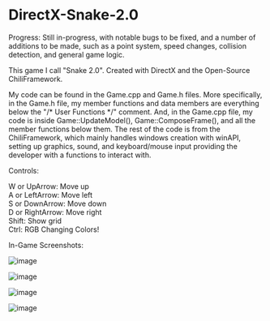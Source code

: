 # DirectX-Snake-2.0
Progress: Still in-progress, with notable bugs to be fixed, and a number of additions to be made, such as a point system, speed changes, collision detection, and general game logic.

This game I call "Snake 2.0". Created with DirectX and the Open-Source ChiliFramework.

My code can be found in the Game.cpp and Game.h files. More specifically, in the Game.h file, my member functions and data members are everything below the "/* User Functions  */" comment. And, in the Game.cpp file, my code is inside Game::UpdateModel(), Game::ComposeFrame(), and all the member functions below them. The rest of the code is from the ChiliFramework, which mainly handles windows creation with winAPI, setting up graphics, sound, and keyboard/mouse input providing the developer with a functions to interact with.

Controls:

W or UpArrow: Move up  
A or LeftArrow: Move left  
S or DownArrow: Move down  
D or RightArrow: Move right  
Shift: Show grid  
Ctrl: RGB Changing Colors! 

In-Game Screenshots:

![image](https://user-images.githubusercontent.com/65698531/114450966-893a7080-9b8b-11eb-9601-4c679ad4ebb5.png)

![image](https://user-images.githubusercontent.com/65698531/114450905-732cb000-9b8b-11eb-88a2-de18accf8af1.png)

![image](https://user-images.githubusercontent.com/65698531/114451282-e9311700-9b8b-11eb-8894-316c504d85ad.png)

![image](https://user-images.githubusercontent.com/65698531/114451134-bf77f000-9b8b-11eb-9641-737967b20905.png)
